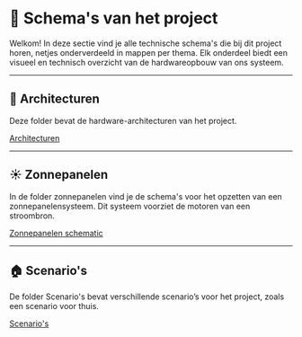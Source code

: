 # 📘 Schema's van het project

Welkom! In deze sectie vind je alle technische schema's die bij dit project horen, netjes onderverdeeld in mappen per thema. Elk onderdeel biedt een visueel en technisch overzicht van de hardwareopbouw van ons systeem.

---

## 📂 Architecturen

Deze folder bevat de hardware-architecturen van het project.

[Architecturen](/Schema's/Architecturen)

---

## ☀️ Zonnepanelen

In de folder zonnepanelen vind je de schema's voor het opzetten van een zonnepanelensysteem. Dit systeem voorziet de motoren van een stroombron.

[Zonnepanelen schematic](/Schema's/Zonnepanelen)

---

## 🏠 Scenario's

De folder Scenario's bevat verschillende scenario’s voor het project, zoals een scenario voor thuis.

[Scenario's](/Schema's/scenario's)
